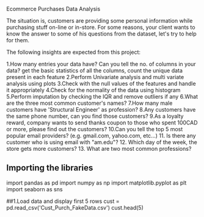 Ecommerce Purchases Data Analysis

The situation is, customers are providing some personal information while purchasing stuff on-line or in-store. For some reasons, your client wants to know the answer to some of his questions from the dataset, let's try to help for them.


The following insights are expected from this project:

1.How many entries your data have? Can you tell the no. of columns in your data? get the basic statistics of all the columns, count the unique data present in each feature 
2.Perform Univariate analysis and multi variate analysis using plots 
3.Check with the null values of the features and handle it appropriately 
4.Check for the normality of the data using histogram 
5.Perform imputation by checking the IQR and remove outliers if any 
6.What are the three most common customer's names? 
7.How many male customers have 'Structural Engineer' as profession? 
8.Any customers have the same phone number, can you find those customers? 
9.As a loyalty reward, company wants to send thanks coupon to those who spent 100CAD or more, please find out the customers? 
10.Can you tell the top 5 most popular email providers? (e.g. gmail.com, yahoo.com, etc...) 
11. Is there any customer who is using email with "am.edu"? 
12. Which day of the week, the store gets more customers? 
13. What are two most common professions?


## Importing the libraries
import pandas as pd
import numpy as np
import matplotlib.pyplot as plt
import seaborn as sns

##1.Load data and display first 5 rows
cust = pd.read_csv('Cust_Purch_FakeData.csv')
cust.head(5)

